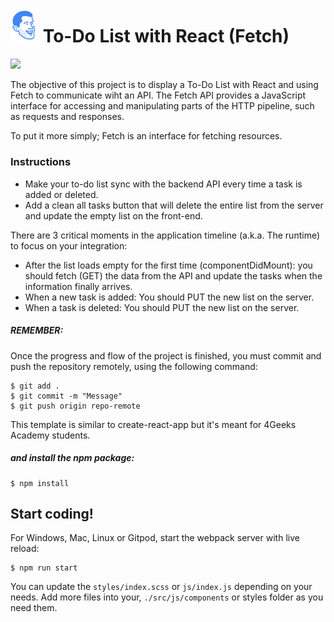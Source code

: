# <img src="https://github.com/jesus-cano-ortega/js-introduction-exercises/blob/main/assets/resources/img/face.png" width="45" alt="Personal Logo"> To-Do List with React (Fetch)

<p>
  <a href="https://silver-zebra-yvuvil9a.ws-eu17.gitpod.io/"><img src="https://raw.githubusercontent.com/4GeeksAcademy/react-hello/master/open-in-gitpod.svg?sanitize=true" />
  </a>
</p>

The objective of this project is to display a To-Do List with React and using Fetch to communicate wiht an API. The Fetch API provides a JavaScript interface for accessing and manipulating parts of the HTTP pipeline, such as requests and responses. 

To put it more simply; Fetch is an interface for fetching resources.

### Instructions

- Make your to-do list sync with the backend API every time a task is added or deleted.
- Add a clean all tasks button that will delete the entire list from the server and update the empty list on the front-end.

There are 3 critical moments in the application timeline (a.k.a. The runtime) to focus on your integration:

- After the list loads empty for the first time (componentDidMount): you should fetch (GET) the data from the API and update the tasks when the information finally arrives.
- When a new task is added: You should PUT the new list on the server.
- When a task is deleted: You should PUT the new list on the server.

##### REMEMBER: 

Once the progress and flow of the project is finished, you must commit and push the repository remotely, using the following command:

```
$ git add . 
$ git commit -m "Message"
$ git push origin repo-remote
```

This template is similar to create-react-app but it's meant for 4Geeks Academy students.

##### and install the npm package:
```
$ npm install
```
## Start coding!

For Windows, Mac, Linux or Gitpod, start the webpack server with live reload:
```
$ npm run start
```

You can update the `styles/index.scss` or `js/index.js` depending on your needs.
Add more files into your, `./src/js/components` or styles folder as you need them.